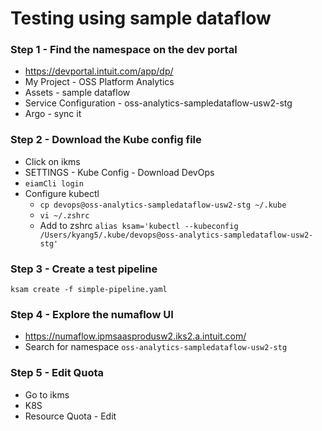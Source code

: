 # Testing using sample dataflow

### Step 1 - Find the namespace on the dev portal

* https://devportal.intuit.com/app/dp/
* My Project - OSS Platform Analytics
* Assets - sample dataflow
* Service Configuration - oss-analytics-sampledataflow-usw2-stg
* Argo - sync it

### Step 2 - Download the Kube config file

* Click on ikms
* SETTINGS - Kube Config - Download DevOps
* `eiamCli login`
* Configure kubectl
  * `cp devops@oss-analytics-sampledataflow-usw2-stg ~/.kube`
  * `vi ~/.zshrc`
  * Add to zshrc `alias ksam='kubectl --kubeconfig /Users/kyang5/.kube/devops@oss-analytics-sampledataflow-usw2-stg'`

### Step 3 - Create a test pipeline

```
ksam create -f simple-pipeline.yaml
```

### Step 4 - Explore the numaflow UI

* https://numaflow.ipmsaasprodusw2.iks2.a.intuit.com/
* Search for namespace `oss-analytics-sampledataflow-usw2-stg`

### Step 5 - Edit Quota

* Go to ikms
* K8S
* Resource Quota - Edit